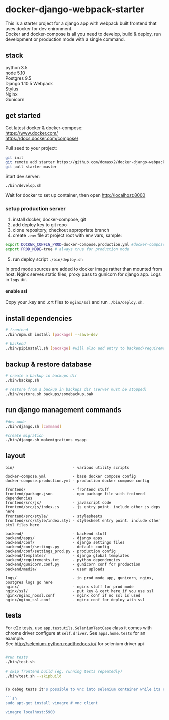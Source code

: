 # docker-django-webpack-starter

This is a starter project for a django app with webpack built frontend that uses docker for dev enironment.  
Docker and docker-compose is all you need to develop, build & deploy, run development or production mode with a single command.

## stack
python 3.5  
node 5.10  
Postgres 9.5  
Django  1.10.5
Webpack  
Stylus   
Nginx  
Gunicorn


## get started

Get latest docker & docker-compose:  
https://www.docker.com/  
https://docs.docker.com/compose/

Pull seed to your project:
```sh
git init
git remote add starter https://github.com/domasx2/docker-django-webpack-starter.git
git pull starter master
```

Start dev server:
```sh
./bin/develop.sh
```
Wait for docker to set up container, then open [http://localhost:8000](http://localhost:8000)

### setup production server

1. install docker, docker-compose, git
2. add deploy key to git repo
3. clone repository, checkout appropriate branch
4. create `.env` file at project root with env vars, sample:
```sh
export DOCKER_CONFIG_PROD=docker-compose.production.yml #docker-compose file to use
export PROD_MODE=true # always true for production mode
```
5. run deploy script `./bin/deploy.sh`  

In prod mode sources are added to docker image rather than mounted from host. Nginx serves static files, proxy pass to gunicorn for django app. Logs in `logs` dir.



#### enable ssl
Copy your .key and .crt files to `nginx/ssl` and run `./bin/deploy.sh`.

## install dependencies
```sh
# frontend
./bin/npm.sh install [package] --save-dev

# backend
./bin/pipinstall.sh [pacakge] #will also add entry to backend/requirements.txt
```

## backup & restore database

```sh
# create a backup in backups dir
./bin/backup.sh

# restore from a backup in backups dir (server must be stopped)
./bin/restore.sh backups/somebackup.bak
```

## run django management commands
```sh
#dev mode
./bin/django.sh [command]

#create migration
./bin/django.sh makemigrations myapp

```

## layout

```
bin/                          - various utility scripts

docker-compose.yml            - base docker compose config
docker-compose.production.yml - production docker compose config

frontend/                     - frontend stuff
frontend/package.json         - npm package file with frotnend dependencies
frontend/src/js/              - javascript code
frontend/src/js/index.js      - js entry point. include other js deps here
frontend/src/style/           - stylesheets       
frontend/src/style/index.styl - stylesheet entry point. include other styl files here

backend/                      - backend stuff
backend/apps/                 - django apps
backend/conf/                 - django settings files
backend/conf/settings.py      - default config
backend/conf/settings_prod.py - production config
backend/templates/            - django global templates
backend/requirements.txt      - python dependencies
backend/gunicorn.conf.py      - gunicorn conf for production
backend/media/                - user uploads

logs/                         - in prod mode app, gunicorn, nginx, postgres logs go here
nginx/                        - nginx stuff for prod mode
nginx/ssl/                    - put key & cert here if you use ssl
nginx/nginx_nossl.conf        - nginx conf if no ssl is used
nginx/nginx_ssl.conf          - nginx conf for deploy with ssl
```


## tests

For e2e tests, use `app.testutils.SeleniumTestCase` class it comes with chrome driver configure at `self.driver`. See `apps.home.tests` for an example.  
See http://selenium-python.readthedocs.io/ for selenium driver api

```sh

#run tests
./bin/test.sh

# skip frontend build (eg, running tests repeatedly)
./bin/test.sh --skipbuild


To debug tests it's possible to vnc into selenium container while its running at localhost:5900 and view the browser. Password is `secret`.

```sh
sudo apt-get install vinagre # vnc client

vinagre localhost:5900
```
